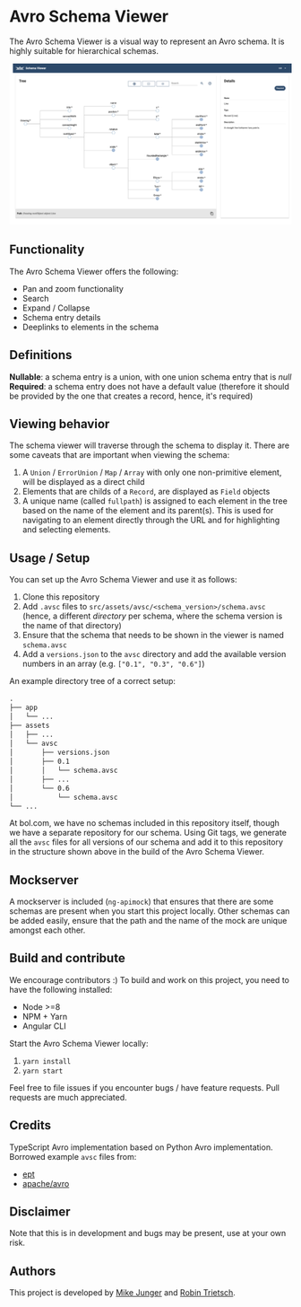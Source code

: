 # Avro Schema Viewer

The Avro Schema Viewer is a visual way to represent an Avro schema. It is highly suitable for hierarchical schemas.

![Avro Schema Viewer](avro-schema-viewer.png "Avro Schema Viewer")

## Functionality

The Avro Schema Viewer offers the following:
 
- Pan and zoom functionality
- Search
- Expand / Collapse
- Schema entry details
- Deeplinks to elements in the schema

## Definitions

**Nullable**: a schema entry is a union, with one union schema entry that is _null_
**Required**: a schema entry does not have a default value (therefore it should be provided by the one that creates a record, hence, it's required)

## Viewing behavior
The schema viewer will traverse through the schema to display it. There are some caveats that are important when viewing the schema:

1. A `Union` / `ErrorUnion` / `Map` / `Array` with only one non-primitive element, will be displayed as a direct child
2. Elements that are childs of a `Record`, are displayed as `Field` objects
3. A unique name (called `fullpath`) is assigned to each element in the tree based on the name of the element and its parent(s). This is used for navigating to an element directly through the URL and for highlighting and selecting elements.

## Usage / Setup
You can set up the Avro Schema Viewer and use it as follows:

1. Clone this repository
2. Add `.avsc` files to `src/assets/avsc/<schema_version>/schema.avsc` (hence, a different _directory_ per schema, where the schema version is the name of that directory)
3. Ensure that the schema that needs to be shown in the viewer is named `schema.avsc`
4. Add a `versions.json` to the `avsc` directory and add the available version numbers in an array (e.g. `["0.1", "0.3", "0.6"]`)

An example directory tree of a correct setup:
```text
.
├── app
│   └── ...
├── assets
│   ├── ...
│   └── avsc
│       ├── versions.json
│       ├── 0.1
│       │   └── schema.avsc
│       ├── ...
│       └── 0.6
│           └── schema.avsc
└── ...
```

At bol.com, we have no schemas included in this repository itself, though we have a separate repository for our schema. Using Git tags, we generate all the `avsc` files for all versions of our schema and add it to this repository in the structure shown above in the build of the Avro Schema Viewer.

## Mockserver
A mockserver is included (`ng-apimock`) that ensures that there are some schemas are present when you start this project locally. Other schemas can be added easily, ensure that the path and the name of the mock are unique amongst each other.

## Build and contribute
We encourage contributors :) To build and work on this project, you need to have the following installed:
- Node >=8
- NPM + Yarn
- Angular CLI

Start the Avro Schema Viewer locally:
1. `yarn install`
2. `yarn start`

Feel free to file issues if you encounter bugs / have feature requests. Pull requests are much appreciated.

## Credits
TypeScript Avro implementation based on Python Avro implementation. Borrowed example `avsc` files from:
- [ept](https://github.com/ept/flow/blob/master/example.avsc)
- [apache/avro](https://github.com/apache/avro/blob/master/lang/java/avro/src/test/resources/SchemaBuilder.avsc)

## Disclaimer
Note that this is in development and bugs may be present, use at your own risk.

## Authors
This project is developed by [Mike Junger](https://github.com/MJunger) and [Robin Trietsch](https://github.com/trietsch).
